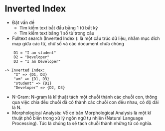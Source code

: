 # Inverted Index

- Đặt vấn đề
    + Tìm kiếm text bắt đầu bằng 1 từ bất kỳ
    + Tìm kiếm text bằng 1 số từ trong câu
- Fulltext search (Inverted Index ): là một cấu trúc dữ liệu, nhằm mục đích map giữa các từ, chữ số và các document chứa chúng
```text
    D1 = "I am student"
    D2 = "Developer"
    D3 = "I am Developer"
```

```text
-> Inverted Index:
    "I" => {D1, D3}
    "am" => {D1, D3}
    "student" => {D1}
    "Developer" => {D2, D3}
```

- N-Gram: N-gram là kĩ thuật tách một chuỗi thành các chuỗi con, thông qua việc chia đều chuỗi đã có thành các chuỗi con đều nhau, có độ dài là N.
- Morphological Analysis: Về cơ bản Morphological Analysis là một kĩ thuật phổ biến trong xử lý ngôn ngữ tự nhiên (Natural Language Processing). Tức là chúng ta sẽ tách chuỗi thành những từ có nghĩa.
